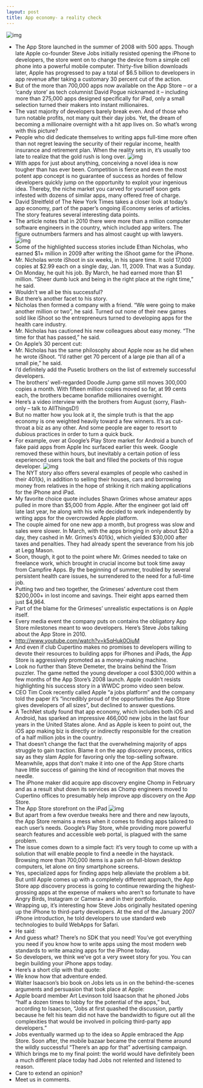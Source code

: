 ```yaml
---
layout: post
title: App economy- a reality check
---
```

![img](http://media.idownloadblog.com/wp-content/uploads/2011/06/App-Store-Icon.jpeg)
* The App Store launched in the summer of 2008 with 500 apps. Though late Apple co-founder Steve Jobs initially resisted opening the iPhone to developers, the store went on to change the device from a simple cell phone into a powerful mobile computer. Thirty-five billion downloads later, Apple has progressed to pay a total of $6.5 billion to developers in app revenue after taking a customary 30 percent cut of the action.
* But of the more than 700,000 apps now available on the App Store – or a ‘candy store’ as tech columnist David Pogue nicknamed it – including more than 275,000 apps designed specifically for iPad, only a small selection turned their makers into instant millionaires.
* The vast majority of developers barely break even. And of those who turn notable profits, not many quit their day jobs. Yet, the dream of becoming a millionaire overnight with a hit app lives on. So what’s wrong with this picture?
* People who did dedicate themselves to writing apps full-time more often than not regret leaving the security of their regular income, health insurance and retirement plan. When the reality sets in, it’s usually too late to realize that the gold rush is long over.
![img](http://media.idownloadblog.com/wp-content/uploads/2012/11/iPhone-5-App-Store-teaser-hunderds-of-thousands-of-endless-possibilities.jpg)
* With apps for just about anything, conceiving a novel idea is now tougher than has ever been. Competition is fierce and even the most potent app concept is no guarantee of success as hordes of fellow developers quickly jump on the opportunity to exploit your ingenious idea. Thereby, the niche market you carved for yourself soon gets infested with dozens of similar apps, many offered free of charge.
* David Streitfeld of The New York Times takes a closer look at today’s app economy, part of the paper’s ongoing iEconomy series of articles. The story features several interesting data points.
* The article notes that in 2010 there were more than a million computer software engineers in the country, which included app writers. The figure outnumbers farmers and has almost caught up with lawyers.
![img](http://media.idownloadblog.com/wp-content/uploads/2012/11/iPad-mini-keynote-6.5B-paid-to-developers.jpg)
* Some of the highlighted success stories include Ethan Nicholas, who earned $1+ million in 2009 after writing the iShoot game for the iPhone.
* Mr. Nicholas wrote iShoot in six weeks, in his spare time. It sold 17,000 copies at $2.99 each on a single day, Jan. 11, 2009. That was a Sunday.
* On Monday, he quit his job. By March, he had earned more than $1 million. “Sheer dumb luck and being in the right place at the right time,” he said.
* Wouldn’t we all be this successful?
* But there’s another facet to his story.
* Nicholas then formed a company with a friend. “We were going to make another million or two”, he said. Turned out none of their new games sold like iShoot so the entrepreneurs turned to developing apps for the health care industry.
* Mr. Nicholas has cautioned his new colleagues about easy money. “The time for that has passed,” he said.
* On Apple’s 30 percent cut:
* Mr. Nicholas has the same philosophy about Apple now as he did when he wrote iShoot. “I’d rather get 70 percent of a large pie than all of a small pie,” he said.
* I’d definitely add the Pusetic brothers on the list of extremely successful developers.
* The brothers’ well-regarded Doodle Jump game still moves 300,000 copies a month. With fifteen million copies moved so far, at 99 cents each, the brothers became bonafide millionaires overnight.
* Here’s a video interview with the brothers from August (sorry, Flash-only – talk to AllThingsD!)
* But no matter how you look at it, the simple truth is that the app economy is one weighted heavily toward a few winners. It’s as cut-throat a biz as any other. And some people are eager to resort to dubious practices in order to turn a quick buck.
* For example, over at Google’s Play Store market for Android a bunch of fake paid apps from Apple Inc surfaced earlier this week. Google removed these within hours, but inevitably a certain potion of less experienced users took the bait and filled the pockets of this rogue developer.
![img](http://media.idownloadblog.com/wp-content/uploads/2012/11/Fake-Apple-apps-Google-Play.jpg)
* The NYT story also offers several examples of people who cashed in their 401(k), in addition to selling their houses, cars and borrowing money from relatives in the hope of striking it rich making applications for the iPhone and iPad.
* My favorite choice quote includes Shawn Grimes whose amateur apps pulled in more than $5,000 from Apple. After the engineer got laid off late last year, he along with his wife decided to work independently by writing apps for the overcrowded Apple platform.
* The couple aimed for one new app a month, but progress was slow and sales were slower. In March, with the apps bringing in only about $20 a day, they cashed in Mr. Grimes’s 401(k), which yielded $30,000 after taxes and penalties. They had already spent the severance from his job at Legg Mason.
* Soon, though, it got to the point where Mr. Grimes needed to take on freelance work, which brought in crucial income but took time away from Campfire Apps. By the beginning of summer, troubled by several persistent health care issues, he surrendered to the need for a full-time job.
* Putting two and two together, the Grimeses’ adventure cost them $200,000+ in lost income and savings. Their eight apps earned them just $4,964.
* Part of the blame for the Grimeses’ unrealistic expectations is on Apple itself.
* Every media event the company puts on contains the obligatory App Store milestones meant to woo developers. Here’s Steve Jobs talking about the App Store in 2010.
* http://www.youtube.com/watch?v=k5qHuk0OjuM
* And even if club Cupertino makes no promises to developers willing to devote their resources to building apps for iPhones and iPads, the App Store is aggressively promoted as a money-making machine.
* Look no further than Steve Demeter, the brains behind the Trism puzzler. The game netted the young developer a cool $300,000 within a few months of the App Store’s 2008 launch. Apple couldn’t resists highlighting his success story in a WWDC promo video seen below.
* CEO Tim Cook recently called Apple “a jobs platform” and the company told the paper it’s “incredibly proud of the opportunities the App Store gives developers of all sizes”, but declined to answer questions.
* A TechNet study found that app economy, which includes both iOS and Android, has sparked an impressive 466,000 new jobs in the last four years in the United States alone. And as Apple is keen to point out, the iOS app making biz is directly or indirectly responsible for the creation of a half million jobs in the country.
* That doesn’t change the fact that the overwhelming majority of apps struggle to gain traction. Blame it on the app discovery process, critics say as they slam Apple for favoring only the top-selling software. Meanwhile, apps that don’t make it into one of the App Store charts have little success of gaining the kind of recognition that moves the needle.
* The iPhone maker did acquire app discovery engine Chomp in February and as a result shut down its services as Chomp engineers moved to Cupertino offices to presumably help improve app discovery on the App Store.
* The App Store storefront on the iPad
![img](http://media.idownloadblog.com/wp-content/uploads/2012/03/iPad-app-store-update.jpg)
* But apart from a few overdue tweaks here and there and new layouts, the App Store remains a mess when it comes to finding apps tailored to each user’s needs. Google’s Play Store, while providing more powerful search features and accessible web portal, is plagued with the same problem.
* The issue comes down to a simple fact: it’s very tough to come up with a solution that will enable people to find a needle in the haystack. Browsing more than 700,000 items is a pain on full-blown desktop computers, let alone on tiny smartphone screens.
* Yes, specialized apps for finding apps help alleviate the problem a bit. But until Apple comes up with a completely different approach, the App Store app discovery process is going to continue rewarding the highest-grossing apps at the expense of makers who aren’t so fortunate to have Angry Birds, Instagram or Camera+ and in their portfolio.
* Wrapping up, it’s interesting how Steve Jobs originally hesitated opening up the iPhone to third-party developers. At the end of the January 2007 iPhone introduction, he told developers to use standard web technologies to build WebApps for Safari.
* He said:
* And guess what? There’s no SDK that you need! You’ve got everything you need if you know how to write apps using the most modern web standards to write amazing apps for the iPhone today.
* So developers, we think we’ve got a very sweet story for you. You can begin building your iPhone apps today.
* Here’s a short clip with that quote:
* We know how that adventure ended.
* Walter Isaacson’s bio book on Jobs lets us in on the behind-the-scenes arguments and persuasion that took place at Apple:
* Apple board member Art Levinson told Isaacson that he phoned Jobs “half a dozen times to lobby for the potential of the apps,” but, according to Isaacson, “Jobs at first quashed the discussion, partly because he felt his team did not have the bandwidth to figure out all the complexities that would be involved in policing third-party app developers.”
* Jobs eventually warmed up to the idea so Apple embraced the App Store. Soon after, the mobile bazaar became the central theme around the wildly successful “There’s an app for that” advertising campaign.
* Which brings me to my final point: the world would have definitely been a much different place today had Jobs not relented and listened to reason.
* Care to extend an opinion?
* Meet us in comments.


